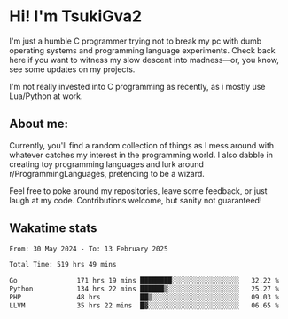 # Hi! I'm TsukiGva2

I'm just a humble C programmer trying not to break my pc with dumb operating systems and programming language experiments. Check back here if you want to witness my slow descent into madness—or, you know, see some updates on my projects.

I'm not really invested into C programming as recently, as i mostly use Lua/Python at work.

## About me:

Currently, you'll find a random collection of things as I mess around with whatever catches my interest in the programming world. I also dabble in creating toy programming languages and lurk around r/ProgrammingLanguages, pretending to be a wizard.

Feel free to poke around my repositories, leave some feedback, or just laugh at my code. Contributions welcome, but sanity not guaranteed!

## Wakatime stats
<!--START_SECTION:waka-->

```txt
From: 30 May 2024 - To: 13 February 2025

Total Time: 519 hrs 49 mins

Go               171 hrs 19 mins ████████░░░░░░░░░░░░░░░░░   32.22 %
Python           134 hrs 22 mins ██████▒░░░░░░░░░░░░░░░░░░   25.27 %
PHP              48 hrs          ██▒░░░░░░░░░░░░░░░░░░░░░░   09.03 %
LLVM             35 hrs 22 mins  █▓░░░░░░░░░░░░░░░░░░░░░░░   06.65 %
```

<!--END_SECTION:waka-->
